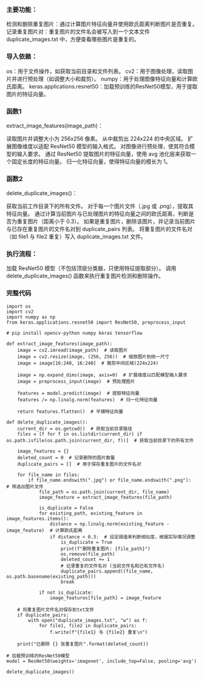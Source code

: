 ### 主要功能：

检测和删除重复图片：通过计算图片特征向量并使用欧氏距离判断图片是否重复。
记录重复图片对：重复图片的文件名会被写入到一个文本文件 duplicate_images.txt 中，方便查看哪些图片是重复的。

### 导入依赖：

os：用于文件操作，如获取当前目录和文件列表。
cv2：用于图像处理，读取图片并进行预处理（如调整大小和裁剪）。
numpy：用于处理图像特征向量和计算欧氏距离。
keras.applications.resnet50：加载预训练的ResNet50模型，用于提取图片的特征向量。

### 函数1

extract_image_features(image_path)：

读取图片并调整大小为 256x256 像素。
从中裁剪出 224x224 的中央区域。
扩展图像维度以适配 ResNet50 模型的输入格式。
对图像进行预处理，使其符合模型的输入要求。
通过 ResNet50 提取图片的特征向量，使用 avg 池化层来获取一个固定长度的特征向量。
归一化特征向量，使得特征向量的模长为 1。

### 函数2

delete_duplicate_images()：

获取当前工作目录下的所有文件。
对于每一个图片文件（.jpg 或 .png），提取其特征向量。
通过计算当前图片与已处理图片的特征向量之间的欧氏距离，判断是否为重复图片（距离小于 0.3）。
如果是重复图片，删除该图片，并记录当前图片与已存在重复图片的文件名对到 duplicate_pairs 列表。
将重复图片的文件名对（如 file1 与 file2 重复）写入 duplicate_images.txt 文件。

### 执行流程：

加载 ResNet50 模型（不包括顶层分类器，只使用特征提取部分）。
调用 delete_duplicate_images() 函数来执行重复图片检测和删除操作。

### 完整代码

```
import os
import cv2
import numpy as np
from keras.applications.resnet50 import ResNet50, preprocess_input
 
# pip install opencv-python numpy keras tensorflow
 
def extract_image_features(image_path):
    image = cv2.imread(image_path)  # 读取图片
    image = cv2.resize(image, (256, 256))  # 缩放图片到统一尺寸
    image = image[16:240, 16:240]  # 裁剪中间区域(224x224)
    
    image = np.expand_dims(image, axis=0)  # 扩展维度以匹配模型输入要求
    image = preprocess_input(image)  # 预处理图片
    
    features = model.predict(image)  # 提取特征向量
    features /= np.linalg.norm(features)  # 归一化特征向量
    
    return features.flatten()  # 平铺特征向量
 
def delete_duplicate_images():
    current_dir = os.getcwd()  # 获取当前目录路径
    files = [f for f in os.listdir(current_dir) if os.path.isfile(os.path.join(current_dir, f))]  # 获取当前目录下的所有文件
 
    image_features = {}
    deleted_count = 0  # 记录删除的图片数量
    duplicate_pairs = []  # 用于保存重复图片的文件名对
 
    for file_name in files:
        if file_name.endswith(".jpg") or file_name.endswith(".png"):  # 筛选出图片文件
            file_path = os.path.join(current_dir, file_name)
            image_feature = extract_image_features(file_path)
 
            is_duplicate = False
            for existing_path, existing_feature in image_features.items():
                distance = np.linalg.norm(existing_feature - image_feature)  # 计算欧氏距离
                if distance < 0.3:  # 设定阈值来判断相似度，根据实际情况调整
                    is_duplicate = True
                    print(f"删除重复图片: {file_path}")
                    os.remove(file_path)
                    deleted_count += 1
                    # 记录重复的文件名对 (当前文件名和已有文件名)
                    duplicate_pairs.append((file_name, os.path.basename(existing_path)))
                    break
 
            if not is_duplicate:
                image_features[file_path] = image_feature
 
    # 将重复图片文件名对保存到txt文件
    if duplicate_pairs:
        with open("duplicate_images.txt", "w") as f:
            for file1, file2 in duplicate_pairs:
                f.write(f"{file1} 与 {file2} 重复\n")
    
    print("已删除 {} 张重复图片".format(deleted_count))
 
# 加载预训练的ResNet50模型
model = ResNet50(weights='imagenet', include_top=False, pooling='avg')
 
delete_duplicate_images()
```

